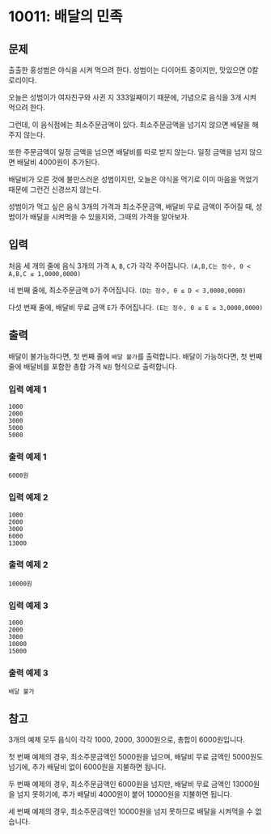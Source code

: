 # 10011: 배달의 민족

## 문제

출출한 홍성범은 야식을 시켜 먹으려 한다. 성범이는 다이어트 중이지만, 맛있으면 0칼로리이다.

오늘은 성범이가 여자친구와 사귄 지 333일째이기 때문에, 기념으로 음식을 3개 시켜 먹으려 한다.

그런데, 이 음식점에는 최소주문금액이 있다. 최소주문금액을 넘기지 않으면 배달을 해주지 않는다.

또한 주문금액이 일정 금액을 넘으면 배달비를 따로 받지 않는다. 일정 금액을 넘지 않으면 배달비 4000원이 추가된다.

배달비가 오른 것에 불만스러운 성범이지만, 오늘은 야식을 먹기로 이미 마음을 먹었기 때문에 그런건 신경쓰지 않는다.

성범이가 먹고 싶은 음식 3개의 가격과 최소주문금액, 배달비 무료 금액이 주어질 때, 성범이가 배달을 시켜먹을 수 있을지와, 그때의 가격을 알아보자.

## 입력
처음 세 개의 줄에 음식 3개의 가격 `A`, `B`, `C`가 각각 주어집니다. `(A,B,C는 정수, 0 < A,B,C ≤ 1,0000,0000)`

네 번째 줄에, 최소주문금액 `D`가 주어집니다. `(D는 정수, 0 ≤ D < 3,0000,0000)`

다섯 번째 줄에, 배달비 무료 금액 `E`가 주어집니다. `(E는 정수, 0 ≤ E ≤ 3,0000,0000)`

## 출력
배달이 불가능하다면, 첫 번째 줄에 `배달 불가`를 출력합니다.
배달이 가능하다면, 첫 번째 줄에 배달비를 포함한 총합 가격 `N원` 형식으로 출력합니다.

### 입력 예제 1
```
1000
2000
3000
5000
5000
```
### 출력 예제 1
```
6000원
```

### 입력 예제 2
```
1000
2000
3000
6000
13000
```

### 출력 예제 2
```
10000원
```

### 입력 예제 3
```
1000
2000
3000
10000
15000
```

### 출력 예제 3
```
배달 불가
```

## 참고
3개의 예제 모두 음식이 각각 1000, 2000, 3000원으로, 총합이 6000원입니다.

첫 번째 예제의 경우, 최소주문금액인 5000원을 넘으며, 배달비 무료 금액인 5000원도 넘기에, 추가 배달비 없이 6000원을 지불하면 됩니다.

두 번째 예제의 경우, 최소주문금액인 6000원을 넘지만, 배달비 무료 금액인 13000원을 넘지 못하기에, 추가 배달비 4000원이 붙어 10000원을 지불하면 됩니다.

세 번째 예제의 경우, 최소주문금액인 10000원을 넘지 못하므로 배달을 시켜먹을 수 없습니다.
